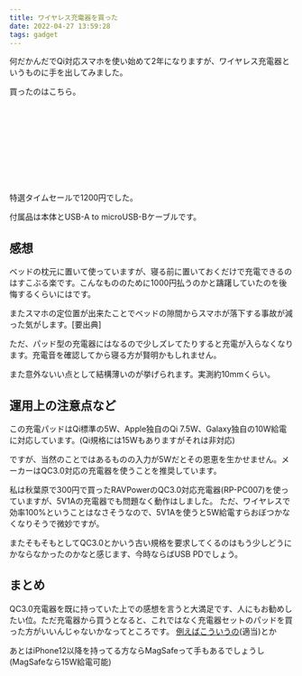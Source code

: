 ```yaml
---
title: ワイヤレス充電器を買った
date: 2022-04-27 13:59:28
tags: gadget
---
```


何だかんだでQi対応スマホを使い始めて2年になりますが、ワイヤレス充電器というものに手を出してみました。

買ったのはこちら。

<div class="iframely-embed"><div class="iframely-responsive" style="height: 140px; padding-bottom: 0;"><a href="https://www.amazon.co.jp/-/en/PowerWave-Wireless-Charger-Certified-AirPods/dp/B07TJ1CRLF" data-iframely-url="//iframely.net/o36LDGM?card=small"></a></div></div><script async src="//iframely.net/embed.js" charset="utf-8"></script>

特選タイムセールで1200円でした。

付属品は本体とUSB-A to microUSB-Bケーブルです。

## 感想

ベッドの枕元に置いて使っていますが、寝る前に置いておくだけで充電できるのはすこぶる楽です。こんなもののために1000円払うのかと躊躇していたのを後悔するくらいにはです。

またスマホの定位置が出来たことでベッドの隙間からスマホが落下する事故が減った気がします。[要出典]

ただ、パッド型の充電器にはなるので少しズレてたりすると充電が入らなくなります。充電音を確認してから寝る方が賢明かもしれません。

また意外ないい点として結構薄いのが挙げられます。実測約10mmくらい。

## 運用上の注意点など

この充電パッドはQi標準の5W、Apple独自のQi 7.5W、Galaxy独自の10W給電に対応しています。(Qi規格には15Wもありますがそれは非対応)

ですが、当然のことではあるものの入力が5Wだとその恩恵を生かせません。メーカーはQC3.0対応の充電器を使うことを推奨しています。

私は秋葉原で300円で買ったRAVPowerのQC3.0対応充電器(RP-PC007)を使っていますが、5V1Aの充電器でも問題なく動作はしました。
ただ、ワイヤレスで効率100%ということはなさそうなので、5V1Aを使うと5W給電すらおぼつかなくなりそうで微妙ですが。

またそもそもとしてQC3.0とかいう古い規格を要求してくるのはもう少しどうにかならなかったのかなと感じます、今時ならばUSB PDでしょう。

## まとめ

QC3.0充電器を既に持っていた上での感想を言うと大満足です、人にもお勧めしたい位。ただ充電器から買うとなると、これではなく充電器セットのパッドを買った方がいいんじゃないかなってところです。
[例えばこういうの](https://www.amazon.co.jp/dp/B08FSVCR61/)(適当)とか

あとはiPhone12以降を持ってる方ならMagSafeって手もあるでしょうし(MagSafeなら15W給電可能)